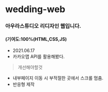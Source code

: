 # wedding-web

### 아우라스튜디오 리디자인 웹입니다.
#### (기여도:100%(HTML,CSS,JS)

* 2021.06.17    
 * 카카오맵 API를 활용해봤다.   



> 개선해야할것    
  * 내부페이지 이동 시 부적절한 곳에서 스크롤 멈춤.    
  * 반응형 제작    
